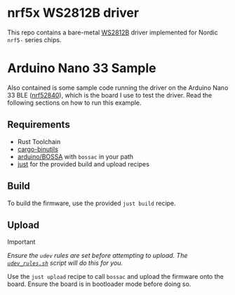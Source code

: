 # nrf5x WS2812B driver

This repo contains a bare-metal [WS2812B] driver implemented for Nordic `nrf5-` series chips.

# Arduino Nano 33 Sample

Also contained is some sample code running the driver on the Arduino Nano 33 BLE ([nrf52840]), which
is the board I use to test the driver. Read the following sections on how to run this example.

## Requirements

- Rust Toolchain
- [cargo-binutils](<https://github.com/rust-embedded/cargo-binutils>)
- [arduino/BOSSA](<https://github.com/arduino/BOSSA>) with `bossac` in your path
- [just](<https://github.com/casey/just>) for the provided build and upload recipes

## Build

To build the firmware, use the provided `just build` recipe.

## Upload

> [!IMPORTANT]
> _Ensure the `udev` rules are set before attempting to upload. The [`udev_rules.sh`](./examples/nano33demo/scripts/udev_rules.sh)
> script will do this for you._

Use the `just upload` recipe to call `bossac` and upload the firmware onto the board. Ensure the board
is in bootloader mode before doing so.

[arduino nano 33 ble]: <https://docs.arduino.cc/hardware/nano-33-ble/>
[nrf52840]: <https://infocenter.nordicsemi.com/pdf/nRF52840_PS_v1.9.pdf>
[ws2812b]: <https://cdn-shop.adafruit.com/datasheets/WS2812B.pdf>

